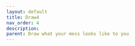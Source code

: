 ```yaml
---
layout: default
title: Draw4
nav_order: 4
description: 
parent: Draw what your mess looks like to you
---
```


